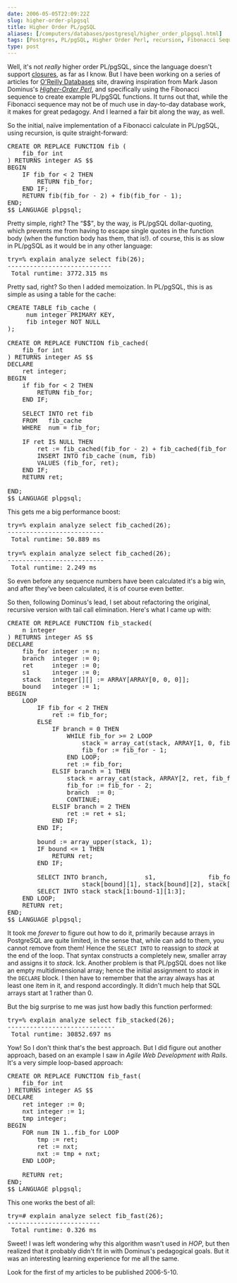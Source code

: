 ```yaml
--- 
date: 2006-05-05T22:09:22Z
slug: higher-order-plpgsql
title: Higher Order PL/pgSQL
aliases: [/computers/databases/postgresql/higher_order_plpgsql.html]
tags: [Postgres, PL/pgSQL, Higher Order Perl, recursion, Fibonacci Sequence, algorithms]
type: post
---
```


<p>Well, it's not <em>really</em> higher order PL/pgSQL, since the language
doesn't
support <a href="https://en.wikipedia.org/wiki/Closure_%28computer_science%29"
title="Wikipedia: Closure (computer science)">closures</a>, as far as I know.
But I have been working on a series of articles
for <a href="http://www.onlamp.com/onlamp/general/database.csp"
title="O'Reilly Database Articles">O'Reilly Databases</a> site, drawing
inspiration from Mark Jason Dominus's
<a href="http://hop.perl.plover.com/"><cite>Higher-Order Perl</cite></a>, and specifically
using the Fibonacci sequence to create example PL/pgSQL functions. It turns
out that, while the Fibonacci sequence may not be of much use in day-to-day
database work, it makes for great pedagogy. And I learned a fair bit along the
way, as well.</p>

<p>So the initial, naïve implementation of a Fibonacci calculate in PL/pgSQL,
using recursion, is quite straight-forward:</p>

<pre>
CREATE OR REPLACE FUNCTION fib (
    fib_for int
) RETURNS integer AS $$
BEGIN
    IF fib_for &lt; 2 THEN
        RETURN fib_for;
    END IF;
    RETURN fib(fib_for - 2) + fib(fib_for - 1);
END;
$$ LANGUAGE plpgsql;
</pre>

<p>Pretty simple, right? The <q>$$</q>, by the way, is PL/pgSQL
dollar-quoting, which prevents me from having to escape single quotes in the
function body (when the function body has them, that is!). of course, this is
as slow in PL/pgSQL as it would be in any other language:</p>

<pre>
try=% explain analyze select fib(26);
&#x002d;&#x002d;&#x002d;&#x002d;&#x002d;&#x002d;&#x002d;&#x002d;&#x002d;&#x002d;&#x002d;&#x002d;&#x002d;&#x002d;&#x002d;&#x002d;&#x002d;&#x002d;&#x002d;&#x002d;&#x002d;&#x002d;&#x002d;&#x002d;&#x002d;&#x002d;&#x002d;&#x002d;
 Total runtime: 3772.315 ms
</pre>

<p>Pretty sad, right? So then I added memoization. In PL/pgSQL, this is as
simple as using a table for the cache:</p>

<pre>
CREATE TABLE fib_cache (
     num integer PRIMARY KEY,
     fib integer NOT NULL
);

CREATE OR REPLACE FUNCTION fib_cached(
    fib_for int
) RETURNS integer AS $$
DECLARE
    ret integer;
BEGIN
    if fib_for &lt; 2 THEN
        RETURN fib_for;
    END IF;

    SELECT INTO ret fib
    FROM   fib_cache
    WHERE  num = fib_for;

    IF ret IS NULL THEN
        ret := fib_cached(fib_for - 2) + fib_cached(fib_for - 1);
        INSERT INTO fib_cache (num, fib)
        VALUES (fib_for, ret);
    END IF;
    RETURN ret;

END;
$$ LANGUAGE plpgsql;
</pre>

<p>This gets me a big performance boost:</p>

<pre>
try=% explain analyze select fib_cached(26);
&#x002d;&#x002d;&#x002d;&#x002d;&#x002d;&#x002d;&#x002d;&#x002d;&#x002d;&#x002d;&#x002d;&#x002d;&#x002d;&#x002d;&#x002d;&#x002d;&#x002d;&#x002d;&#x002d;&#x002d;&#x002d;&#x002d;&#x002d;&#x002d;&#x002d;&#x002d;
 Total runtime: 50.889 ms

try=% explain analyze select fib_cached(26);
&#x002d;&#x002d;&#x002d;&#x002d;&#x002d;&#x002d;&#x002d;&#x002d;&#x002d;&#x002d;&#x002d;&#x002d;&#x002d;&#x002d;&#x002d;&#x002d;&#x002d;&#x002d;&#x002d;&#x002d;&#x002d;&#x002d;&#x002d;&#x002d;&#x002d;&#x002d;
 Total runtime: 2.249 ms
</pre>

<p>So even before any sequence numbers have been calculated it's a big win,
and after they've been calculated, it is of course even better.</p>

<p>So then, following Dominus's lead, I set about refactoring the original,
recursive version with tail call elimination. Here's what I came up with:</p>

<pre>
CREATE OR REPLACE FUNCTION fib_stacked(
    n integer
) RETURNS integer AS $$
DECLARE
    fib_for integer := n;
    branch  integer := 0;
    ret     integer := 0;
    s1      integer := 0;
    stack   integer[][] := ARRAY[ARRAY[0, 0, 0]];
    bound   integer := 1;
BEGIN
    LOOP
        IF fib_for &lt; 2 THEN
            ret := fib_for;
        ELSE
            IF branch = 0 THEN
                WHILE fib_for >= 2 LOOP
                    stack = array_cat(stack, ARRAY[1, 0, fib_for]);
                    fib_for := fib_for - 1;
                END LOOP;
                ret := fib_for;
            ELSIF branch = 1 THEN
                stack = array_cat(stack, ARRAY[2, ret, fib_for]);
                fib_for := fib_for - 2;
                branch  := 0;
                CONTINUE;
            ELSIF branch = 2 THEN
                ret := ret + s1;
            END IF;
        END IF;

        bound := array_upper(stack, 1);
        IF bound &lt;= 1 THEN
            RETURN ret;
        END IF;

        SELECT INTO branch,          s1,              fib_for
                    stack[bound][1], stack[bound][2], stack[bound][3];
        SELECT INTO stack stack[1:bound-1][1:3];
    END LOOP;
    RETURN ret;
END;
$$ LANGUAGE plpgsql;
</pre>

<p> It took me <em>forever</em> to figure out how to do it, primarily because
arrays in PostgreSQL are quite limited, in the sense that, while can add to
them, you cannot remove from them! Hence the <code>SELECT INTO</code> to
reassign to <var>stack</var> at the end of the loop. That syntax constructs a
completely new, smaller array and assigns it to <var>stack</var>. Ick. Another
problem is that PL/pgSQL does not like an empty multidimensional array; hence
the initial assignment to <var>stack</var> in the <code>DECLARE</code> block.
I then have to remember that the array always has at least one item in it, and
respond accordingly. It didn't much help that SQL arrays start at 1 rather
than 0.</p>

<p>But the big surprise to me was just how badly this function performed:</p>

<pre>
try=% explain analyze select fib_stacked(26);
&#x002d;&#x002d;&#x002d;&#x002d;&#x002d;&#x002d;&#x002d;&#x002d;&#x002d;&#x002d;&#x002d;&#x002d;&#x002d;&#x002d;&#x002d;&#x002d;&#x002d;&#x002d;&#x002d;&#x002d;&#x002d;&#x002d;&#x002d;&#x002d;&#x002d;&#x002d;&#x002d;&#x002d;&#x002d;
 Total runtime: 30852.697 ms
</pre>

<p>Yow! So I don't think that's the best approach. But I did figure out
another approach, based on an example I saw in <cite>Agile Web Development
with Rails</cite>. It's a very simple loop-based approach:</p>

<pre>
CREATE OR REPLACE FUNCTION fib_fast(
    fib_for int
) RETURNS integer AS $$
DECLARE
    ret integer := 0;
    nxt integer := 1;
    tmp integer;
BEGIN
    FOR num IN 1..fib_for LOOP
        tmp := ret;
        ret := nxt;
        nxt := tmp + nxt;
    END LOOP;

    RETURN ret;
END;
$$ LANGUAGE plpgsql;
</pre>

<p>This one works the best of all:</p>

<pre>
try=# explain analyze select fib_fast(26);
&#x002d;&#x002d;&#x002d;&#x002d;&#x002d;&#x002d;&#x002d;&#x002d;&#x002d;&#x002d;&#x002d;&#x002d;&#x002d;&#x002d;&#x002d;&#x002d;&#x002d;&#x002d;&#x002d;&#x002d;&#x002d;&#x002d;&#x002d;&#x002d;&#x002d;
 Total runtime: 0.326 ms
</pre>

<p>Sweet! I was left wondering why this algorithm wasn't used in
<cite>HOP</cite>, but then realized that it probably didn't fit in with
Dominus's pedagogical goals. But it was an interesting learning experience for
me all the same.</p>

<p>Look for the first of my articles to be published 2006-5-10.</p>
